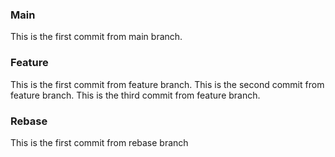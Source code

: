 ### Main
This is the first commit from main branch.

### Feature
This is the first commit from feature branch.
This is the second commit from feature branch.
This is the third commit from feature branch.

### Rebase 
This is the first commit from rebase branch